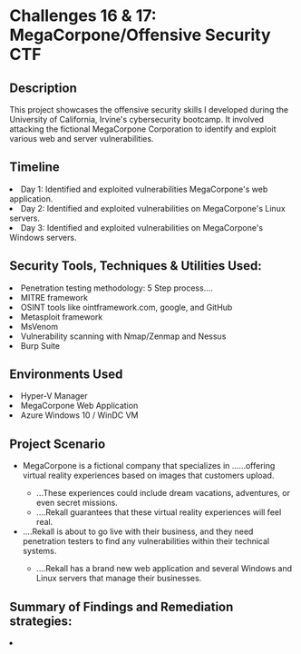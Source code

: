 # Challenges 16 &amp; 17: MegaCorpone/Offensive Security CTF

## Description
This project showcases the offensive security skills I developed during the University of California, Irvine's cybersecurity bootcamp. It involved attacking the fictional MegaCorpone Corporation to identify and exploit various web and server vulnerabilities. 

## Timeline
 <li>Day 1: Identified and exploited vulnerabilities MegaCorpone's web application.</li>
 <li>Day 2: Identified and exploited vulnerabilities on MegaCorpone's Linux servers.</li>
 <li>Day 3: Identified and exploited vulnerabilities on MegaCorpone's Windows servers.</li>


## Security Tools, Techniques & Utilities Used:

 <li>Penetration testing methodology: 5 Step process....</li>
 <li>MITRE framework</li>
 <li>OSINT tools like ointframework.com, google, and GitHub</li>
 <li>Metasploit framework</li>
 <li>MsVenom</li>
 <li>Vulnerability scanning with Nmap/Zenmap and Nessus</li>
 <li>Burp Suite</li>


## Environments Used
<li> Hyper-V Manager</li>
<li> MegaCorpone Web Application</li>
<li> Azure Windows 10 / WinDC VM </li>


## Project Scenario
<ul>
 <li>MegaCorpone is a fictional company that specializes in ......offering virtual reality experiences based on images that customers upload.</li>
 <ul>
  <li>...These experiences could include dream vacations, adventures, or even secret missions.</li>
  <li>....Rekall guarantees that these virtual reality experiences will feel real.</li>
 </ul>
 <li>....Rekall is about to go live with their business, and they need penetration testers to find any vulnerabilities within their technical systems.</li>
 <ul>
  <li>....Rekall has a brand new web application and several Windows and Linux servers that manage their businesses.</li>
 </ul>
</ul>

## Summary of Findings and Remediation strategies:
<li></li>
